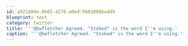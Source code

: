 ```yaml
---
id: a921804e-0b02-4276-a0e4-5682808be4d9
blueprint: text
category: twitter
title: '''@bwfletcher Agreed. "Stoked" is the word I''m using.'
caption: '''@bwfletcher Agreed. "Stoked" is the word I''m using.'
---
```

